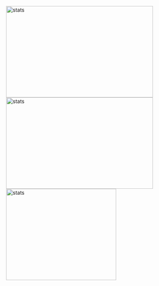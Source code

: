 <div>
  <img style="vertical-align=middle; margin=0px; padding=0px" width=400px height=250px src="https://github-readme-stats.vercel.app/api?username=GustavoPimentaRibeiro&theme=react&show_icons=true&hide_border=true&count_private=true" alt="stats" />
  <br/>
  <img style="vertical-align=middle; margin=0px; padding=0px" width=400px height=250px src="https://github-readme-streak-stats.herokuapp.com/?user=GustavoPimentaRibeiro&theme=react&hide_border=true" alt="stats" />
  <br/>
  <img style="vertical-align=middle; margin=0px; padding=0px" width=300px height=250px src="https://github-readme-stats.vercel.app/api/top-langs/?username=GustavoPimentaRibeiro&theme=react&show_icons=true&hide_border=true&layout=compact" alt="stats" /> 
</div>
